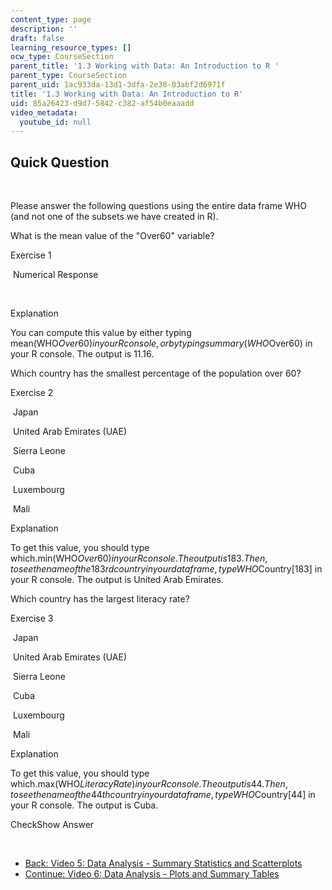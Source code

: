 ```yaml
---
content_type: page
description: ''
draft: false
learning_resource_types: []
ocw_type: CourseSection
parent_title: '1.3 Working with Data: An Introduction to R '
parent_type: CourseSection
parent_uid: 1ac933da-13d1-3dfa-2e38-03abf2d6971f
title: '1.3 Working with Data: An Introduction to R'
uid: 85a26423-d9d7-5842-c382-af54b0eaaadd
video_metadata:
  youtube_id: null
---
```

## Quick Question

 

Please answer the following questions using the entire data frame WHO (and not one of the subsets we have created in R).

What is the mean value of the "Over60" variable?

Exercise 1

 Numerical Response 

 

Explanation

You can compute this value by either typing mean(WHO$Over60) in your R console, or by typing summary(WHO$Over60) in your R console. The output is 11.16.

Which country has the smallest percentage of the population over 60?

Exercise 2

 Japan 

 United Arab Emirates (UAE) 

 Sierra Leone 

 Cuba 

 Luxembourg 

 Mali 

Explanation

To get this value, you should type which.min(WHO$Over60) in your R console. The output is 183. Then, to see the name of the 183rd country in your data frame, type WHO$Country\[183\] in your R console. The output is United Arab Emirates.

Which country has the largest literacy rate?

Exercise 3

 Japan 

 United Arab Emirates (UAE) 

 Sierra Leone 

 Cuba 

 Luxembourg 

 Mali 

Explanation

To get this value, you should type which.max(WHO$LiteracyRate) in your R console. The output is 44. Then, to see the name of the 44th country in your data frame, type WHO$Country\[44\] in your R console. The output is Cuba.

CheckShow Answer

 

- [Back: Video 5: Data Analysis - Summary Statistics and Scatterplots](./resolveuid/eeb22344b68207d4d7b6e8fcc1cd06b6)
- [Continue: Video 6: Data Analysis - Plots and Summary Tables](./resolveuid/050acd529f55fd87a5c298728b4daa03)